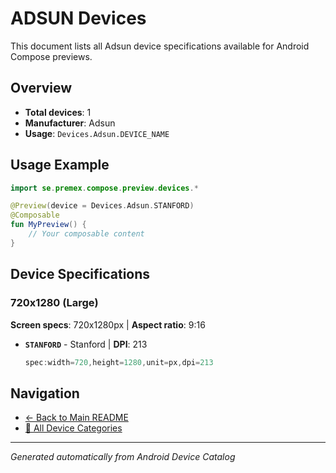 # ADSUN Devices

This document lists all Adsun device specifications available for Android Compose previews.

## Overview

- **Total devices**: 1
- **Manufacturer**: Adsun
- **Usage**: `Devices.Adsun.DEVICE_NAME`

## Usage Example

```kotlin
import se.premex.compose.preview.devices.*

@Preview(device = Devices.Adsun.STANFORD)
@Composable
fun MyPreview() {
    // Your composable content
}
```

## Device Specifications

### 720x1280 (Large)

**Screen specs**: 720x1280px | **Aspect ratio**: 9:16

- **`STANFORD`** - Stanford | **DPI**: 213
  ```kotlin
  spec:width=720,height=1280,unit=px,dpi=213
  ```

## Navigation

- [← Back to Main README](../../README.md)
- [📱 All Device Categories](../README.md)

---
*Generated automatically from Android Device Catalog*
